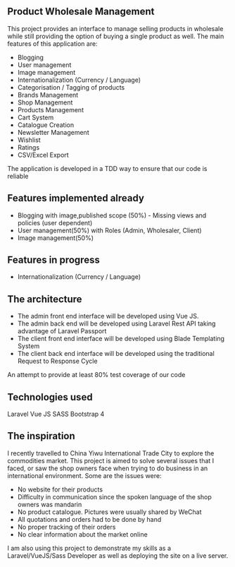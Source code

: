 ## Product Wholesale Management 

This project provides an interface to manage selling products in wholesale while still providing the option of buying a single product as well. The main features of this application are:

- Blogging
- User management
- Image management
- Internationalization (Currency / Language)
- Categorisation / Tagging of products
- Brands Management
- Shop Management
- Products Management
- Cart System
- Catalogue Creation
- Newsletter Management
- Wishlist 
- Ratings
- CSV/Excel Export

The application is developed in a TDD way to ensure that our code is reliable

## Features implemented already
- Blogging with image,published scope (50%) - Missing views and policies (user dependent)
- User management(50%)  with Roles (Admin, Wholesaler, Client) 
- Image management(50%) 

## Features in progress
- Internationalization (Currency / Language)

## The architecture
- The admin front end interface will be developed using Vue JS.
- The admin back end will be developed using Laravel Rest API taking advantage of Laravel Passport
- The client front end interface will be developed using Blade Templating System
- The client back end interface will be developed using the traditional Request to Response Cycle

An attempt to provide at least 80%  test coverage of our code

## Technologies used
Laravel
Vue JS
SASS
Bootstrap 4

## The inspiration
I recently travelled to China Yiwu International Trade City to explore the commodities market. This project is aimed to solve several issues that I faced, or saw the shop owners face when trying to do business in an international environment. Some are the issues were:
- No website for their products
- Difficulty in communication since the spoken language of the shop owners was mandarin
- No product catalogue. Pictures were usually shared by WeChat
- All quotations and orders had to be done by hand
- No proper tracking of their orders
- No clear information about the market online

I am also using this project to demonstrate my skills as a Laravel/VueJS/Sass Developer as well as deploying the site on a live server.